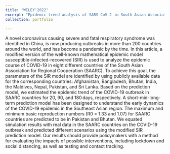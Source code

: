 ```yaml
---
title: "WILEY'2022"
excerpt: "Epidemic trend analysis of SARS-CoV-2 in South Asian Association for Regional Cooperation countries using modified susceptible-infected-recovered predictive model<br/><img src='/images/IJCACI.png'>"
collection: portfolio

---
```


A novel coronavirus causing severe and fatal respiratory syndrome was identified in China, is now producing outbreaks in more than 200 countries around the world, and has become a pandemic by the time. In this article, a modified version of the well-known mathematical epidemic model susceptible-infected-recovered (SIR) is used to analyze the epidemic course of COVID-19 in eight different countries of the South Asian Association for Regional Cooperation (SAARC). To achieve this goal, the parameters of the SIR model are identified by using publicly available data for the corresponding countries: Afghanistan, Bangladesh, Bhutan, India, the Maldives, Nepal, Pakistan, and Sri Lanka. Based on the prediction model, we estimated the epidemic trend of the COVID-19 outbreak in SAARC countries for 20, 90, and 180 days, respectively. A short-mid-long-term prediction model has been designed to understand the early dynamics of the COVID-19 epidemic in the Southeast Asian region. The maximum and minimum basic reproduction numbers (R0 = 1.33 and 1.07) for SAARC countries are predicted to be in Pakistan and Bhutan. We equated simulation results with real data in the SAARC countries on the COVID-19 outbreak and predicted different scenarios using the modified SIR prediction model. Our results should provide policymakers with a method for evaluating the impacts of possible interventions, including lockdown and social distancing, as well as testing and contact tracking.
